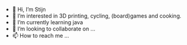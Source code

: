 - 👋 Hi, I’m Stijn
- 👀 I’m interested in 3D printing, cycling, (board)games and cooking.
- 🌱 I’m currently learning java
- 💞️ I’m looking to collaborate on ...
- 📫 How to reach me ...

<!---
St12n/St12n is a ✨ special ✨ repository because its `README.md` (this file) appears on your GitHub profile.
You can click the Preview link to take a look at your changes.
--->
